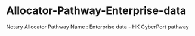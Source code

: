 # Allocator-Pathway-Enterprise-data
Notary Allocator Pathway Name : Enterprise data - HK CyberPort pathway
